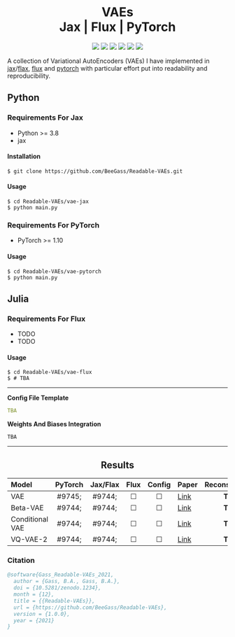 <h1 align="center">
  <b>VAEs</b><br> 
  <b>Jax | Flux | PyTorch</b><br> 
</h1>

<p align="center">
      <a href="https://www.python.org/">
        <img src="https://img.shields.io/badge/Python-3.8-ff69b4.svg" /></a>
       <a href= "https://pytorch.org/">
        <img src="https://img.shields.io/badge/PyTorch-1.10-2BAF2B.svg" /></a>
       <a href= "https://fluxml.ai/">
        <img src="https://img.shields.io/badge/Flux-v0.12.8-red" /></a>
       <a href= "https://github.com/google/jax">
        <img src="https://img.shields.io/badge/Jax-v0.1.75-yellow" /></a>
       <a href= "https://github.com/BeeGass/VAEs/blob/master/LICENSE">
        <img src="https://img.shields.io/badge/license-Apache2.0-blue.svg" /></a>
         <a href= "http://twitter.com/intent/tweet?text=Readable-VAEs:%20A%20Collection%20Of%20VAEs%20Written%20In%20PyTorch%20And%20Jax%3A&url=https://github.com/BeeGass/Readable-VAEs">
        <img src="https://img.shields.io/twitter/url/https/shields.io.svg?style=social" /></a>

</p>

A collection of Variational AutoEncoders (VAEs) I have implemented in [jax](https://github.com/google/jax)/[flax](https://github.com/google/flax), [flux](https://fluxml.ai/) and [pytorch](https://PyTorch.org/) with particular effort put into readability and reproducibility. 

## Python 
### Requirements For Jax
- Python >= 3.8
- jax

#### Installation
```
$ git clone https://github.com/BeeGass/Readable-VAEs.git
```

#### Usage
```
$ cd Readable-VAEs/vae-jax
$ python main.py 
```

### Requirements For PyTorch
- PyTorch >= 1.10

#### Usage
```
$ cd Readable-VAEs/vae-pytorch
$ python main.py 
```

## Julia
### Requirements For Flux
- TODO
- TODO

#### Usage
```
$ cd Readable-VAEs/vae-flux
$ # TBA 
```
--- 

**Config File Template**
```yaml
TBA
```

**Weights And Biases Integration**
```
TBA
```

----
<h2 align="center">
  <b>Results</b><br>
</h2>


| Model           | PyTorch | Jax/Flax |  Flux   | Config  | Paper                                              | Reconstruction | Samples |
|:--------------- |:-------:|:--------:|:-------:|:-------:|:-------------------------------------------------- |:--------------:|:-------:|
| VAE             | #9745;  |  #9744;  | &#9744; | &#9744; | [Link](https://arxiv.org/abs/1312.6114)            |    **TBA**     | **TBA** |
| Beta-VAE        | #9744;  |  #9744;  | &#9744; | &#9744; | [Link](https://openreview.net/forum?id=Sy2fzU9gl)  |    **TBA**     | **TBA** |
| Conditional VAE | #9744;  |  #9744;  | &#9744; | &#9744; | [Link](https://openreview.net/forum?id=rJWXGDWd-H) |    **TBA**     | **TBA** |
| VQ-VAE-2        | #9744;  |  #9744;  | &#9744; | &#9744; | [Link](https://arxiv.org/abs/1906.00446)           |    **TBA**     | **TBA** |


### Citation
```bib
@software{Gass_Readable-VAEs_2021,
  author = {Gass, B.A., Gass, B.A.},
  doi = {10.5281/zenodo.1234},
  month = {12},
  title = {{Readable-VAEs}},
  url = {https://github.com/BeeGass/Readable-VAEs},
  version = {1.0.0},
  year = {2021}
}
```
